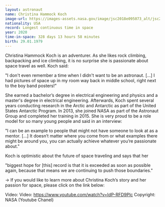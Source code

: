 ```yaml
---
layout: astronaut
name: Christina Hammock Koch
image-url: https://images-assets.nasa.gov/image/jsc2018e095073_alt/jsc2018e095073_alt~medium.jpg
nationality: USA
record: Longest continuous time in space
year: 2020
time-in-space: 328 days 13 hours 58 minutes
birth: 29.01.1979
---
```


Christina Hammock Koch is an adventurer. As she likes rock climbing, backpacking and ice climbing, it is no surprise she is passionate about space travel as well. Koch said:


<div class="quotes">
"I don't even remember a time when I didn't want to be an astronaut. [...] I had pictures of space up in my room way back in middle school, right next to the boy band posters!"
</div>


She earned a bachelor’s degree in electrical engineering and physics and a master's degree in electrical engineering. Afterwards, Koch spent several years  conducting research in the Arctic and Antarctic as part of the United States Antarctic Program. In 2013, she joined NASA as part of the Astronaut Group and completed her training in 2015. She is very proud to be a role model for so many young people and said in an interview:


<div class="quotes">
"I can be an example to people that might not have someone to look at as a mentor. [...] It doesn’t matter where you come from or what examples there might be around you, you can actually achieve whatever you’re passionate about."
</div>

Koch is optimistic about the future of space traveling and says that her

<div class="quotes">
"biggest hope for [this] record is that it is exceeded as soon as possible again, because that means we are continuing to push those boundaries."
</div>


-> If you would like to learn more about Christina Koch’s story and her passion for space, please click on the link below:

Video: Video: https://www.youtube.com/watch?v=IdP-RFD9Plc
Copyright: NASA (Youtube Chanel)
